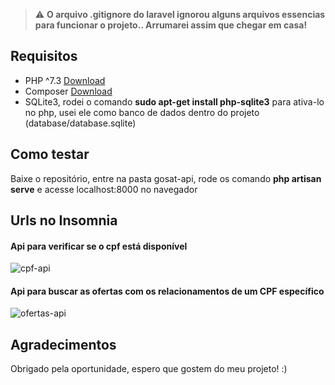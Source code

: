 
> :warning: **O arquivo .gitignore do laravel ignorou alguns arquivos essencias para funcionar o projeto.. Arrumarei assim que chegar em casa!**

## Requisitos
- PHP ^7.3 [Download](https://www.php.net/downloads.php)
- Composer [Download](https://getcomposer.org/download/)
- SQLite3, rodei o comando **sudo apt-get install php-sqlite3** para ativa-lo no php, usei ele como banco de dados dentro do projeto (database/database.sqlite)


## Como testar

Baixe o repositório, entre na pasta gosat-api, rode os comando **php artisan serve** e acesse localhost:8000 no navegador

## Urls no Insomnia
<h4>Api para verificar se o cpf está disponível</h4>
<img align="center" alt="cpf-api" src="https://cdn.discordapp.com/attachments/302245701415600128/993270806341754991/cpfapi.png">
<h4>Api para buscar as ofertas com os relacionamentos de um CPF específico</h4>
<img align="center" alt="ofertas-api" src="https://cdn.discordapp.com/attachments/302245701415600128/993270806064943104/ofertas-api.png">


## Agradecimentos

Obrigado pela oportunidade, espero que gostem do meu projeto! :)

